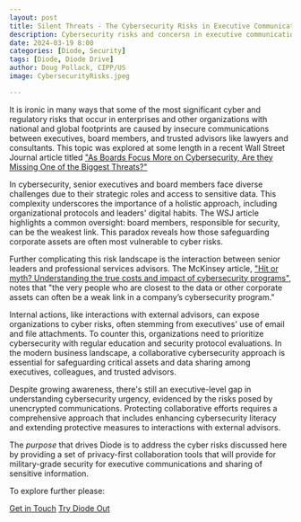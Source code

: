 ```yaml
---
layout: post
title: Silent Threats - The Cybersecurity Risks in Executive Communications & Collaboration
description: Cybersecurity risks and concersn in executive communications
date: 2024-03-19 8:00
categories: [Diode, Security]
tags: [Diode, Diode Drive]
author: Doug Pollack, CIPP/US
image: CybersecurityRisks.jpeg

---
```

It is ironic in many ways that some of the most significant cyber and regulatory risks that occur in enterprises and other organizations with national and global footprints are caused by insecure communications between executives, board members, and trusted advisors like lawyers and consultants. This topic was explored at some length in a recent Wall Street Journal article titled ["As Boards Focus More on Cybersecurity, Are they Missing One of the Biggest Threats?"](https://www.wsj.com/tech/cybersecurity/cyber-security-internal-threats-4d4c70dd)

In cybersecurity, senior executives and board members face diverse challenges due to their strategic roles and access to sensitive data. This complexity underscores the importance of a holistic approach, including organizational protocols and leaders' digital habits. The WSJ article highlights a common oversight: board members, responsible for security, can be the weakest link. This paradox reveals how those safeguarding corporate assets are often most vulnerable to cyber risks.

Further complicating this risk landscape is the interaction between senior leaders and professional services advisors. The McKinsey article, ["Hit or myth? Understanding the true costs and impact of cybersecurity programs"](https://www.mckinsey.com/capabilities/mckinsey-digital/our-insights/hit-or-myth-understanding-the-true-costs-and-impact-of-cybersecurity-programs), notes that "the very people who are closest to the data or other corporate assets can often be a weak link in a company’s cybersecurity program." 

Internal actions, like interactions with external advisors, can expose organizations to cyber risks, often stemming from executives' use of email and file attachments. To counter this, organizations need to prioritize cybersecurity with regular education and security protocol evaluations. In the modern business landscape, a collaborative cybersecurity approach is essential for safeguarding critical assets and data sharing among executives, colleagues, and trusted advisors. 

Despite growing awareness, there's still an executive-level gap in understanding cybersecurity urgency, evidenced by the risks posed by unencrypted communications. Protecting collaborative efforts requires a comprehensive approach that includes enhancing cybersecurity literacy and extending protective measures to interactions with external advisors.

The _purpose_ that drives Diode is to address the cyber risks discussed here by providing a set of privacy-first collaboration tools that will provide for military-grade security for executive communications and sharing of sensitive information.

To explore further please:
<div class="story__buttons">
  <a href="{{"https://contactdiode.paperform.co"}}" class="btn" target="">Get in Touch</a>
  <a href="#download-app" class="btn popup-open" target="">Try Diode Out</a>
</div>

